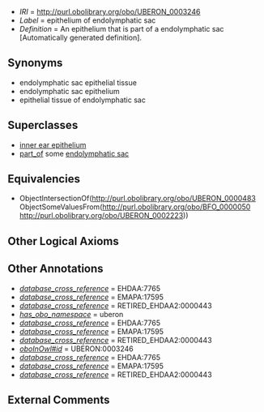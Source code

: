  * *IRI* = http://purl.obolibrary.org/obo/UBERON_0003246
 * *Label* = epithelium of endolymphatic sac
 * *Definition* = An epithelium that is part of a endolymphatic sac [Automatically generated definition].

## Synonyms

 * endolymphatic sac epithelial tissue
 * endolymphatic sac epithelium
 * epithelial tissue of endolymphatic sac

## Superclasses

 * [inner ear epithelium](../../UBERON/37/UBERON_0006937.md)
 * [part_of](../../BFO/50/BFO_0000050.md) some [endolymphatic sac](../../UBERON/23/UBERON_0002223.md)

## Equivalencies

 * ObjectIntersectionOf(<http://purl.obolibrary.org/obo/UBERON_0000483> ObjectSomeValuesFrom(<http://purl.obolibrary.org/obo/BFO_0000050> <http://purl.obolibrary.org/obo/UBERON_0002223>))

## Other Logical Axioms


## Other Annotations

 * *[database_cross_reference](../../ef/oboInOwl#hasDbXref.md)* = EHDAA:7765
 * *[database_cross_reference](../../ef/oboInOwl#hasDbXref.md)* = EMAPA:17595
 * *[database_cross_reference](../../ef/oboInOwl#hasDbXref.md)* = RETIRED_EHDAA2:0000443
 * *[has_obo_namespace](../../ce/oboInOwl#hasOBONamespace.md)* = uberon
 * *[database_cross_reference](../../ef/oboInOwl#hasDbXref.md)* = EHDAA:7765
 * *[database_cross_reference](../../ef/oboInOwl#hasDbXref.md)* = EMAPA:17595
 * *[database_cross_reference](../../ef/oboInOwl#hasDbXref.md)* = RETIRED_EHDAA2:0000443
 * *[oboInOwl#id](../../id/oboInOwl#id.md)* = UBERON:0003246
 * *[database_cross_reference](../../ef/oboInOwl#hasDbXref.md)* = EHDAA:7765
 * *[database_cross_reference](../../ef/oboInOwl#hasDbXref.md)* = EMAPA:17595
 * *[database_cross_reference](../../ef/oboInOwl#hasDbXref.md)* = RETIRED_EHDAA2:0000443

## External Comments

